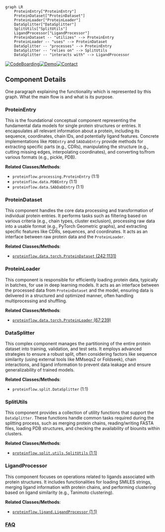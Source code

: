 ```mermaid
graph LR
    ProteinEntry["ProteinEntry"]
    ProteinDataset["ProteinDataset"]
    ProteinLoader["ProteinLoader"]
    DataSplitter["DataSplitter"]
    SplitUtils["SplitUtils"]
    LigandProcessor["LigandProcessor"]
    ProteinDataset -- "utilizes" --> ProteinEntry
    ProteinLoader -- "uses" --> ProteinDataset
    DataSplitter -- "processes" --> ProteinEntry
    DataSplitter -- "relies on" --> SplitUtils
    DataSplitter -- "interacts with" --> LigandProcessor
```
[![CodeBoarding](https://img.shields.io/badge/Generated%20by-CodeBoarding-9cf?style=flat-square)](https://github.com/CodeBoarding/GeneratedOnBoardings)[![Demo](https://img.shields.io/badge/Try%20our-Demo-blue?style=flat-square)](https://www.codeboarding.org/demo)[![Contact](https://img.shields.io/badge/Contact%20us%20-%20contact@codeboarding.org-lightgrey?style=flat-square)](mailto:contact@codeboarding.org)

## Component Details

One paragraph explaining the functionality which is represented by this graph. What the main flow is and what is its purpose.

### ProteinEntry
This is the foundational conceptual component representing the fundamental data models for single protein structures or entries. It encapsulates all relevant information about a protein, including its sequence, coordinates, chain IDs, and potentially ligand features. Concrete implementations like `PDBEntry` and `SAbDabEntry` provide methods for extracting specific parts (e.g., CDRs), manipulating the structure (e.g., cutting missing edges, interpolating coordinates), and converting to/from various formats (e.g., pickle, PDB).


**Related Classes/Methods**:

- `proteinflow.processing.ProteinEntry` (1:1)
- `proteinflow.data.PDBEntry` (1:1)
- `proteinflow.data.SAbDabEntry` (1:1)


### ProteinDataset
This component handles the core data processing and transformation of individual protein entries. It performs tasks such as filtering based on various criteria (e.g., chain types, cluster exclusion), processing raw data into a usable format (e.g., PyTorch Geometric graphs), and extracting specific features like CDRs, sequences, and coordinates. It acts as an interface between raw protein data and the `ProteinLoader`.


**Related Classes/Methods**:

- <a href="https://github.com/adaptyvbio/ProteinFlow/blob/master/proteinflow/data/torch.py#L242-L1131" target="_blank" rel="noopener noreferrer">`proteinflow.data.torch.ProteinDataset` (242:1131)</a>


### ProteinLoader
This component is responsible for efficiently loading protein data, typically in batches, for use in deep learning models. It acts as an interface between the processed data from `ProteinDataset` and the model, ensuring data is delivered in a structured and optimized manner, often handling multiprocessing and shuffling.


**Related Classes/Methods**:

- <a href="https://github.com/adaptyvbio/ProteinFlow/blob/master/proteinflow/data/torch.py#L67-L239" target="_blank" rel="noopener noreferrer">`proteinflow.data.torch.ProteinLoader` (67:239)</a>


### DataSplitter
This complex component manages the partitioning of the entire protein dataset into training, validation, and test sets. It employs advanced strategies to ensure a robust split, often considering factors like sequence similarity (using external tools like MMseqs2 or Foldseek), chain interactions, and ligand information to prevent data leakage and ensure generalizability of trained models.


**Related Classes/Methods**:

- `proteinflow.split.DataSplitter` (1:1)


### SplitUtils
This component provides a collection of utility functions that support the `DataSplitter`. These functions handle common tasks required during the splitting process, such as merging protein chains, reading/writing FASTA files, loading PDB structures, and checking the availability of biounits within clusters.


**Related Classes/Methods**:

- <a href="https://github.com/adaptyvbio/ProteinFlow/blob/master/proteinflow/split/utils.py#L1-L1" target="_blank" rel="noopener noreferrer">`proteinflow.split.utils.SplitUtils` (1:1)</a>


### LigandProcessor
This component focuses on operations related to ligands associated with protein structures. It includes functionalities for loading SMILES strings, merging ligand information with protein chains, and performing clustering based on ligand similarity (e.g., Tanimoto clustering).


**Related Classes/Methods**:

- <a href="https://github.com/adaptyvbio/ProteinFlow/blob/master/proteinflow/ligand.py#L1-L1" target="_blank" rel="noopener noreferrer">`proteinflow.ligand.LigandProcessor` (1:1)</a>




### [FAQ](https://github.com/CodeBoarding/GeneratedOnBoardings/tree/main?tab=readme-ov-file#faq)